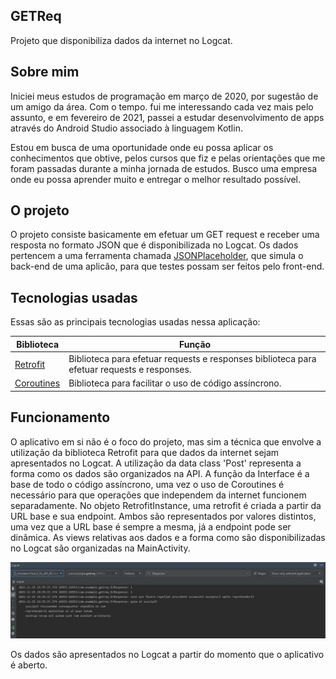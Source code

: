 ## GETReq 

Projeto que disponibiliza dados da internet no Logcat. 
## Sobre mim 

Iniciei meus estudos de programação em março de 2020, por sugestão de um amigo da área. Com o tempo. fui me interessando cada vez mais pelo assunto, e em fevereiro de 2021, passei a estudar desenvolvimento de apps através do Android Studio associado à linguagem Kotlin.

Estou em busca de uma oportunidade onde eu possa aplicar os conhecimentos que obtive, pelos cursos que fiz e pelas orientações que me foram passadas durante a minha jornada de estudos. Busco uma empresa onde eu possa aprender muito e entregar o melhor resultado possível.

## O projeto 

O projeto consiste basicamente em efetuar um GET request e receber uma resposta no formato JSON que é disponibilizada no Logcat. Os dados pertencem a uma ferramenta chamada [JSONPlaceholder](https://jsonplaceholder.typicode.com/), que simula o back-end de uma aplicão, para que testes possam ser feitos pelo front-end. 

## Tecnologias usadas 

Essas são as principais tecnologias usadas nessa aplicação:

| Biblioteca     | Função                                                    |
| -------------- | --------------------------------------------------------- |
| [Retrofit]      | Biblioteca para efetuar requests e responses biblioteca para efetuar requests e responses. |
| [Coroutines] | Biblioteca para facilitar o uso de código assíncrono.          |

## Funcionamento

 O aplicativo em si não é o foco do projeto, mas sim a técnica que envolve a utilização da biblioteca Retrofit para que dados da internet sejam apresentados no Logcat. 
 A utilização da data class 'Post' representa a forma como os dados são organizados na API. 
 A função da Interface é a base de todo o código assíncrono, uma vez o uso de Coroutines é necessário para que operações que independem da internet funcionem separadamente. 
 No objeto RetrofitInstance, uma retrofit é criada a partir da URL base e sua endpoint. Ambos são representados por valores distintos, uma vez que a URL base é sempre a mesma, já a endpoint pode ser dinâmica. 
As views relativas aos dados e a forma como são disponibilizadas no Logcat são organizadas na MainActivity. 

![screenshot](https://raw.githubusercontent.com/lmtmoraes/GETReq/master/logcat.jpg)




Os dados são apresentados no Logcat a partir do momento que o aplicativo é aberto. 
 
   
   
[retrofit]: https://github.com/square/retrofit
[coroutines]: https://github.com/Kotlin/kotlinx.coroutines